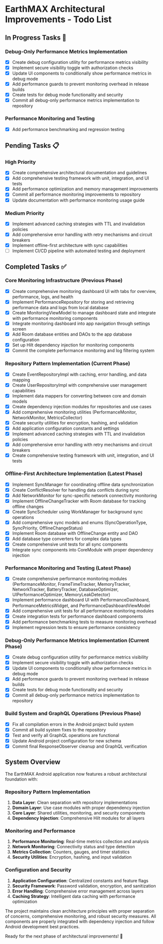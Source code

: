 # EarthMAX Architectural Improvements - Todo List

## In Progress Tasks 🚧

### Debug-Only Performance Metrics Implementation
- [x] Create debug configuration utility for performance metrics visibility
- [x] Implement secure visibility toggle with authorization checks
- [x] Update UI components to conditionally show performance metrics in debug mode
- [x] Add performance guards to prevent monitoring overhead in release builds
- [x] Create tests for debug mode functionality and security
- [x] Commit all debug-only performance metrics implementation to repository

### Performance Monitoring and Testing
- [x] Add performance benchmarking and regression testing

## Pending Tasks 📋

### High Priority
- [x] Create comprehensive architectural documentation and guidelines
- [x] Add comprehensive testing framework with unit, integration, and UI tests
- [x] Add performance optimization and memory management improvements
- [x] Commit all performance monitoring improvements to repository
- [x] Update documentation with performance monitoring usage guide

### Medium Priority
- [x] Implement advanced caching strategies with TTL and invalidation policies
- [x] Add comprehensive error handling with retry mechanisms and circuit breakers
- [x] Implement offline-first architecture with sync capabilities
- [ ] Implement CI/CD pipeline with automated testing and deployment

## Completed Tasks ✅

### Core Monitoring Infrastructure (Previous Phase)
- [x] Create comprehensive monitoring dashboard UI with tabs for overview, performance, logs, and health
- [x] Implement PerformanceRepository for storing and retrieving performance data and logs from local database
- [x] Create MonitoringViewModel to manage dashboard state and integrate with performance monitoring components
- [x] Integrate monitoring dashboard into app navigation through settings screen
- [x] Add Room database entities and DAOs to the app database configuration
- [x] Set up Hilt dependency injection for monitoring components
- [x] Commit the complete performance monitoring and log filtering system

### Repository Pattern Implementation (Current Phase)
- [x] Create EventRepositoryImpl with caching, error handling, and data mapping
- [x] Create UserRepositoryImpl with comprehensive user management capabilities
- [x] Implement data mappers for converting between core and domain models
- [x] Create dependency injection modules for repositories and use cases
- [x] Add comprehensive monitoring utilities (PerformanceMonitor, NetworkMonitor, MetricsCollector)
- [x] Create security utilities for encryption, hashing, and validation
- [x] Add application configuration constants and settings
- [x] Implement advanced caching strategies with TTL and invalidation policies
- [x] Add comprehensive error handling with retry mechanisms and circuit breakers
- [x] Create comprehensive testing framework with unit, integration, and UI tests

### Offline-First Architecture Implementation (Latest Phase)
- [x] Implement SyncManager for coordinating offline data synchronization
- [x] Create ConflictResolver for handling data conflicts during sync
- [x] Add NetworkMonitor for sync-specific network connectivity monitoring
- [x] Implement OfflineChangeTracker with Room database for tracking offline changes
- [x] Create SyncScheduler using WorkManager for background sync operations
- [x] Add comprehensive sync models and enums (SyncOperationType, SyncPriority, OfflineChangeStatus)
- [x] Implement Room database with OfflineChange entity and DAO
- [x] Add database type converters for complex data types
- [x] Create comprehensive unit tests for all sync components
- [x] Integrate sync components into CoreModule with proper dependency injection

### Performance Monitoring and Testing (Latest Phase)
- [x] Create comprehensive performance monitoring modules (PerformanceMonitor, FrameTimeTracker, MemoryTracker, NetworkTracker, BatteryTracker, DatabaseOptimizer, UIPerformanceOptimizer, MemoryLeakDetector)
- [x] Implement performance dashboard UI with PerformanceDashboard, PerformanceMetricsWidget, and PerformanceDashboardViewModel
- [x] Add comprehensive unit tests for all performance monitoring modules
- [x] Create integration tests for performance dashboard components
- [x] Add performance benchmarking tests to measure monitoring overhead
- [x] Implement regression tests to ensure performance consistency

### Debug-Only Performance Metrics Implementation (Current Phase)
- [x] Create debug configuration utility for performance metrics visibility
- [x] Implement secure visibility toggle with authorization checks
- [x] Update UI components to conditionally show performance metrics in debug mode
- [x] Add performance guards to prevent monitoring overhead in release builds
- [x] Create tests for debug mode functionality and security
- [x] Commit all debug-only performance metrics implementation to repository

### Build System and GraphQL Operations (Previous Phase)
- [x] Fix all compilation errors in the Android project build system
- [x] Commit all build system fixes to the repository
- [x] Test and verify all GraphQL operations are functional
- [x] Update Android project configuration for new schema
- [x] Commit final ResponseObserver cleanup and GraphQL verification

## System Overview

The EarthMAX Android application now features a robust architectural foundation with:

### Repository Pattern Implementation
1. **Data Layer**: Clean separation with repository implementations
2. **Domain Layer**: Use case modules with proper dependency injection
3. **Core Layer**: Shared utilities, monitoring, and security components
4. **Dependency Injection**: Comprehensive Hilt modules for all layers

### Monitoring and Performance
1. **Performance Monitoring**: Real-time metrics collection and analysis
2. **Network Monitoring**: Connectivity status and type detection
3. **Metrics Collection**: Counters, gauges, and timer statistics
4. **Security Utilities**: Encryption, hashing, and input validation

### Configuration and Security
1. **Application Configuration**: Centralized constants and feature flags
2. **Security Framework**: Password validation, encryption, and sanitization
3. **Error Handling**: Comprehensive error management across layers
4. **Caching Strategy**: Intelligent data caching with performance optimization

The project maintains clean architecture principles with proper separation of concerns, comprehensive monitoring, and robust security measures. All components are properly integrated with dependency injection and follow Android development best practices.

Ready for the next phase of architectural improvements! 🚀